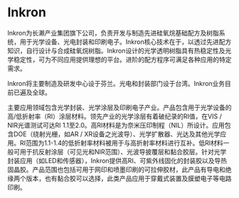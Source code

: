 # Inkron

Inkron为长濑产业集团旗下公司，负责开发与制造先进硅氧烷基础配方及树脂系统，用于光学设备、光电封装和印刷电子。Inkron核心技术在于，以透过先进配方知识，自行设计与合成硅氧烷树脂。Inkron设计的光学透明树脂具有热稳定性及光学稳定性，可为不同应用提供理想的平台。进阶的配方程序可满足各种应用的特定需求。

Inkron将主要制造及研发中心设于芬兰。光电和封装部门设于台湾。Inkron业务目前已遍及全球。

主要应用领域包含光学封装、光学涂层及印刷电子产业。产品包含用于光学设备的高/低折射率（RI）涂层材料。领先产业的光学涂层有着破纪录的RI值，在VIS / NIR光谱测试可达RI 1.1至2.0。高RI材料是为奈米压印制程（NIL）所设计。应用包含DOE（绕射光栅，如AR / XR设备之光波导）、光学扩散器、光达及其他光学应用。RI范围为1.1-1.4的低折射率材料被用于与高折射率材料进行互补。低RI材料一般可用于抗反射涂层（可见光和NIR范围）、光波导披覆层和黏合胶层。针对光学封装应用（如LED和传感器），Inkron提供高RI、可紫外线固化的封装胶以及导热固晶胶。产品范围也包括可用于网印和喷墨印刷的可拉伸胶材，此产品有导电和绝缘两个版本，也有黏合胶可以选择，此类产品应用于穿戴式装置及膜塑电子等电路印刷。



